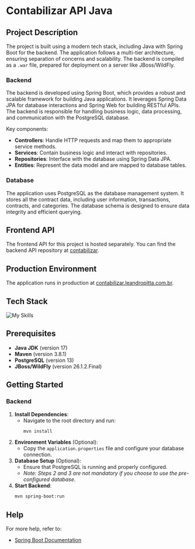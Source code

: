 # Contabilizar API Java

## Project Description

The project is built using a modern tech stack, including Java with Spring Boot for the backend. The application follows a multi-tier architecture, ensuring separation of concerns and scalability. The backend is compiled as a `.war` file, prepared for deployment on a server like JBoss/WildFly.

### Backend

The backend is developed using Spring Boot, which provides a robust and scalable framework for building Java applications. It leverages Spring Data JPA for database interactions and Spring Web for building RESTful APIs. The backend is responsible for handling business logic, data processing, and communication with the PostgreSQL database.

Key components:
- **Controllers**: Handle HTTP requests and map them to appropriate service methods.
- **Services**: Contain business logic and interact with repositories.
- **Repositories**: Interface with the database using Spring Data JPA.
- **Entities**: Represent the data model and are mapped to database tables.

### Database

The application uses PostgreSQL as the database management system. It stores all the contract data, including user information, transactions, contracts, and categories. The database schema is designed to ensure data integrity and efficient querying.

## Frontend API

The frontend API for this project is hosted separately. You can find the backend API repository at [contabilizar](https://github.com/LeandroPitta/contabilizar).

## Production Environment

The application runs in production at [contabilizar.leandropitta.com.br](https://contabilizar.leandropitta.com.br).

## Tech Stack

<img alt="My Skills" src="https://skillicons.dev/icons?i=java,spring,postgres">

## Prerequisites
- **Java JDK** (version 17)
- **Maven** (version 3.8.1)
- **PostgreSQL** (version 13)
- **JBoss/WildFly** (version 26.1.2.Final)

## Getting Started

### Backend
1. **Install Dependencies**: 
   - Navigate to the root directory and run:
     ```bash
     mvn install
     ```
2. **Environment Variables** (Optional): 
   - Copy the `application.properties` file and configure your database connection.
3. **Database Setup** (Optional): 
   - Ensure that PostgreSQL is running and properly configured.
   - *Note: Steps 2 and 3 are not mandatory if you choose to use the pre-configured database.*
4. **Start Backend**: 
   ```bash
   mvn spring-boot:run
   ```

## Help
For more help, refer to:
- [Spring Boot Documentation](https://spring.io/projects/spring-boot)
